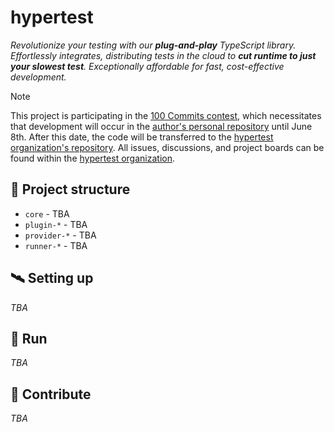 # hypertest

_Revolutionize your testing with our **plug-and-play** TypeScript library. Effortlessly integrates, distributing tests in the cloud to **cut runtime to just your slowest test**. Exceptionally affordable for fast, cost-effective development._

> [!NOTE]
> This project is participating in the [100 Commits contest](https://100commitow.pl), which necessitates that development will occur in the [author's personal repository](https://github.com/marcinlesek/hypertest) until June 8th. After this date, the code will be transferred to the [hypertest organization's repository](https://github.com/hypertest-cloud/hypertest). All issues, discussions, and project boards can be found within the [hypertest organization](https://github.com/hypertest-cloud).

## :scroll: Project structure

- `core` - TBA
- `plugin-*` - TBA
- `provider-*` - TBA
- `runner-*` - TBA

## :artificial_satellite: Setting up

_TBA_

## :test_tube: Run

_TBA_

## :handshake: Contribute

_TBA_
